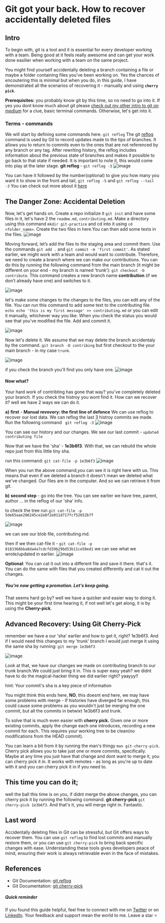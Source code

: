 # Git got your back. How to recover accidentally deleted files

## Intro
To begin with, git is a tool and it is essential for every developer working with a team. Being good at it feels really awesome and can get your work done easilier when working with a team on the same project.

You might find yourself accidentally deleting a branch containing a file or maybe a folder containing files you've been working on. Yes the chances of encoutering this is minimal but when you do, in this guide, I have demonstrated all the scenarios of recovering it - manually and using **`cherry pick`**.

**Prerequisites:** you probably know git by this time, so no need to go into it. If yes you dont know much about git please [check out my other intro to git on medium](https://medium.com/@corneliuslochipi/a-comprehensive-guide-to-github-for-data-scientists-38a7a3f89c86) for a clue, basic terminal commands. Otherwise, let's get into it. 
   
### Terms - commands
We will start by defining some commands here. 
 `git reflog`
The git [reflog](https://git-scm.com/docs/git-cherry-pick) command is used by Git to record updates made to the tips of branches. It allows you to return to commits even to the ones that are not referenced by any branch or any tag. After rewriting history, the reflog includes information about the previous state of branches and makes it possible to go back to that state if needed. It is important to note it, this would come into play at the later stage. 
**git reflog <number>**  - `git reflog -3`
![image](https://github.com/Lochipi/Blogs/assets/108942025/c64a7f6a-f5c4-493c-af58-539887b363db)

You can have it followed by the number(optional) to give you how many you want it to show in the front and tail,  `git reflog -5` and `git reflog --tail -3`
    You can check out more about it [here](https://www.w3docs.com/learn-git/git-reflog.html)

## The Danger Zone: Accidental Deletion
Now, let's get hands on. 
Create a repo initialize it `git init` and have some files in it, let's have 2 the `readme.md`, `contributing.md`. 
Make a directory using this command `mkdir git-practice` and cd into it using `cd <folder_name>`. Create the two files in here.You can then add some texts in the files.
![image](https://github.com/Lochipi/Blogs/assets/108942025/91618c0b-32f6-4d99-8cb1-2409b1f743db)

Moving forward, let’s add the files to the staging area and commit them. Use the commands `git add .` and `git commit -m 'first commit'`.
As stated earlier, we might work with a team and would want to contribute. Therefore, we need to create a branch where we can make our contributions. You can do this by running the following command from the main branch (it might be different on your end - my branch is named ‘trunk’): `git checkout -b contribute`. This command creates a new branch name **contribution** (if we don’t already have one) and switches to it.

![image](https://github.com/Lochipi/Blogs/assets/108942025/cb59ddf5-15f3-4694-a35f-daabc4522522)

let's make some changes to the changes to the files, you can edit any of the file. You can run this command to add some text to the contributing file. 
`echo echo 'this is my first message' >> contributing.md` or you can edit it manually, whichever way you like. 
When you check the status you would see that you've modified the file. Add and commit it. 

![image](https://github.com/Lochipi/Blogs/assets/108942025/b3b7ddeb-3536-45cb-b7a3-007eb7d88474)


Now let's delete it. We assume that we may delete the branch accidentaly by the command. 
`git branch -D contribing` but first checkout to the your main branch - in my case `trunk`.

![image](https://github.com/Lochipi/Blogs/assets/108942025/b46f370a-a8c0-406d-8350-2e8a7ace14ce)

if you check the branch you'll find you only have one. 
![image](https://github.com/Lochipi/Blogs/assets/108942025/c9a068ed-b63a-4b6c-a177-3a42e0ec5701)


#### Now what? 

Your hard work of contribting has gone that way? you've completely deleted your branch. If you check the histroy you wont find it. How can we recover it? well we have 2 ways we can do it.

**a)** **first** - **Manual revovery: the first line of defence**
 We can use reflog to recover our lost data. We can reflog the last 3 histroy commits we made. Run the following command 
    ` git reflog -3` 
![image](https://github.com/Lochipi/Blogs/assets/108942025/b118c092-ae7d-456b-a228-6531c29b9c2d)


You can see our history and our changes. We see our last commit - `updated contributing file`

Now that we have the 'sha' - **1e3b6f3**. 
With that, we can rebuild the whole repo just from this little tiny sha.

run this command: `git cat-file -p 1e3b6f3`
![image](https://github.com/Lochipi/Blogs/assets/108942025/ba208ef3-828a-4f97-9ee7-4fab337b1c14)

When you run the above command,you can see it is right here with us. This means that even if we deleted a branch it doesn't mean we deleted what we've changed. Our files are in the computer. And so we can retrieve it from git. 


**b)** **second step** - go into the tree. You can see earlier we have tree, parent, author ... in the reflog of our 'sha' info. 

to check the tree run 
 ` git cat-file -p 5de65aae286245ce2e8f2e011d717fcf52652b7f `

![image](https://github.com/Lochipi/Blogs/assets/108942025/137fca8c-fee7-42fd-8750-127afcca114d)

 we can see our blob file, contributing.md.

then if we then cat-file it - ` git cat-file -p 8183366bba8da4a7cdcfd39b29bd53b11ce50ed1 `
we can see what we wrote/updated in earlier.
![image](https://github.com/Lochipi/Blogs/assets/108942025/86223613-688e-45be-aef7-5bbf8977ecf8)

<!-- we can take this and cat out in a file. -->
**Optional**: You can cat it out into a different file and save it there. that's it. You can do the same with files that you created differently and cat it out the changes. 

##### You're now getting a promotion. Let's keep going.

That seems hard go by? well we have a quicker and easier way to doing it. This might be your first time hearing it, if not well let's get along, it is by using the **Cherry-pick**.

## Advanced Recovery: Using Git Cherry-Pick
remember we have a our 'sha' earlier and how to get it, right? 1e3b6f3. And if I would need this changes to my 'trunk' branch I would just merge it using the same sha by running:
 `git merge 1e3b6f3`
 
 ![image](https://github.com/Lochipi/Blogs/assets/108942025/f741c763-13a6-49f2-ba11-09c78df1daa6)

Look at that, we have our changes we made on contributing branch to our trunk branch.We could just bring it in. This is super easy yeah? we didnt have to do the magical-hacker thing we did earlier right? yaayyy!!

hint: Your commit's sha is a key piece of information

You might think this ends here, **NO**, this doesnt end here, we may have some problems with merge - If histories have diverged far enough, this could cause some problems as you wouldn't just be merging the one commit, but all the commits in betwixt 1e3b6f3 and trunk.

To solve that is much even easier with **cherry pick.** Given one or more existing commits, apply the change each one introduces, recording a new commit for each. This requires your working tree to be clean(no modifications from the HEAD commit).

You can learn a bit from it by running the man's thingy ` man git-cherry-pick `. Cherry pick allows you to take just one or more commits, specifically. Maybe at any time you just have that change and dont want to merge it, you can cherry pick it in. It works with remotes - as long as you're up to date with it and you can cherry pick it in if you need to. 

## This time you can do it;
well the ball this time is on you, if didnt merge the above changes, you can cherry pick it by running the following command.
**git cherry-pick <your-sha>**   `git cherry-pick 1e3b6f3`. 
And that's it, you will merge right in. Fantastic. 

## Last word

Accidentally deleting files in Git can be stressful, but Git offers ways to recover them. You can use `git reflog` to find lost commits and manually restore them, or you can use `git cherry-pick` to bring back specific changes with ease. Understanding these tools gives developers peace of mind, ensuring their work is always retrievable even in the face of mistakes.

## References
- Git Documentation: [git reflog](https://git-scm.com/docs/git-reflog)
- Git Documentation: [git cherry-pick](https://git-scm.com/docs/git-cherry-pick)

##### Quick reminder
If you found this guide helpful, feel free to connect with me on [Twitter](https://twitter.com/EmaseLC) or on [LinkedIn](https://www.linkedin.com/in/cornelius-emase/). Your feedback and support mean the world to me. Leave a star ⭐
